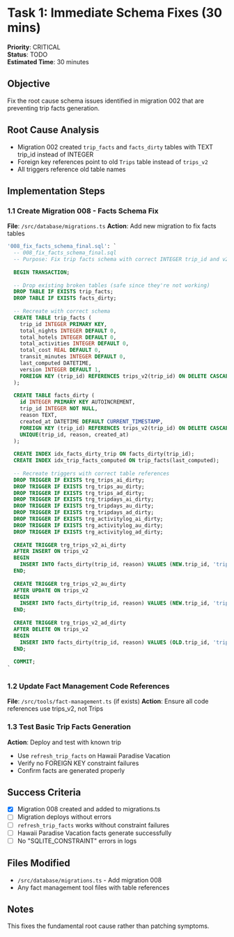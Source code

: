 # Task 1: Immediate Schema Fixes (30 mins)
**Priority**: CRITICAL  
**Status**: TODO  
**Estimated Time**: 30 minutes  

## Objective
Fix the root cause schema issues identified in migration 002 that are preventing trip facts generation.

## Root Cause Analysis
- Migration 002 created `trip_facts` and `facts_dirty` tables with TEXT trip_id instead of INTEGER
- Foreign key references point to old `Trips` table instead of `trips_v2`
- All triggers reference old table names

## Implementation Steps

### 1.1 Create Migration 008 - Facts Schema Fix
**File**: `/src/database/migrations.ts`
**Action**: Add new migration to fix facts tables

```sql
'008_fix_facts_schema_final.sql': `
  -- 008_fix_facts_schema_final.sql
  -- Purpose: Fix trip facts schema with correct INTEGER trip_id and v2 table references
  
  BEGIN TRANSACTION;
  
  -- Drop existing broken tables (safe since they're not working)
  DROP TABLE IF EXISTS trip_facts;
  DROP TABLE IF EXISTS facts_dirty;
  
  -- Recreate with correct schema
  CREATE TABLE trip_facts (
    trip_id INTEGER PRIMARY KEY,
    total_nights INTEGER DEFAULT 0,
    total_hotels INTEGER DEFAULT 0,
    total_activities INTEGER DEFAULT 0,
    total_cost REAL DEFAULT 0,
    transit_minutes INTEGER DEFAULT 0,
    last_computed DATETIME,
    version INTEGER DEFAULT 1,
    FOREIGN KEY (trip_id) REFERENCES trips_v2(trip_id) ON DELETE CASCADE
  );
  
  CREATE TABLE facts_dirty (
    id INTEGER PRIMARY KEY AUTOINCREMENT,
    trip_id INTEGER NOT NULL,
    reason TEXT,
    created_at DATETIME DEFAULT CURRENT_TIMESTAMP,
    FOREIGN KEY (trip_id) REFERENCES trips_v2(trip_id) ON DELETE CASCADE,
    UNIQUE(trip_id, reason, created_at)
  );
  
  CREATE INDEX idx_facts_dirty_trip ON facts_dirty(trip_id);
  CREATE INDEX idx_trip_facts_computed ON trip_facts(last_computed);
  
  -- Recreate triggers with correct table references
  DROP TRIGGER IF EXISTS trg_trips_ai_dirty;
  DROP TRIGGER IF EXISTS trg_trips_au_dirty;
  DROP TRIGGER IF EXISTS trg_trips_ad_dirty;
  DROP TRIGGER IF EXISTS trg_tripdays_ai_dirty;
  DROP TRIGGER IF EXISTS trg_tripdays_au_dirty;
  DROP TRIGGER IF EXISTS trg_tripdays_ad_dirty;
  DROP TRIGGER IF EXISTS trg_activitylog_ai_dirty;
  DROP TRIGGER IF EXISTS trg_activitylog_au_dirty;
  DROP TRIGGER IF EXISTS trg_activitylog_ad_dirty;
  
  CREATE TRIGGER trg_trips_v2_ai_dirty
  AFTER INSERT ON trips_v2
  BEGIN
    INSERT INTO facts_dirty(trip_id, reason) VALUES (NEW.trip_id, 'trip_insert');
  END;
  
  CREATE TRIGGER trg_trips_v2_au_dirty
  AFTER UPDATE ON trips_v2
  BEGIN
    INSERT INTO facts_dirty(trip_id, reason) VALUES (NEW.trip_id, 'trip_update');
  END;
  
  CREATE TRIGGER trg_trips_v2_ad_dirty
  AFTER DELETE ON trips_v2
  BEGIN
    INSERT INTO facts_dirty(trip_id, reason) VALUES (OLD.trip_id, 'trip_delete');
  END;
  
  COMMIT;
`
```

### 1.2 Update Fact Management Code References
**File**: `/src/tools/fact-management.ts` (if exists)
**Action**: Ensure all code references use trips_v2, not Trips

### 1.3 Test Basic Trip Facts Generation
**Action**: Deploy and test with known trip
- Use `refresh_trip_facts` on Hawaii Paradise Vacation
- Verify no FOREIGN KEY constraint failures
- Confirm facts are generated properly

## Success Criteria
- [x] Migration 008 created and added to migrations.ts
- [ ] Migration deploys without errors
- [ ] `refresh_trip_facts` works without constraint failures
- [ ] Hawaii Paradise Vacation facts generate successfully
- [ ] No "SQLITE_CONSTRAINT" errors in logs

## Files Modified
- `/src/database/migrations.ts` - Add migration 008
- Any fact management tool files with table references

## Notes
This fixes the fundamental root cause rather than patching symptoms.